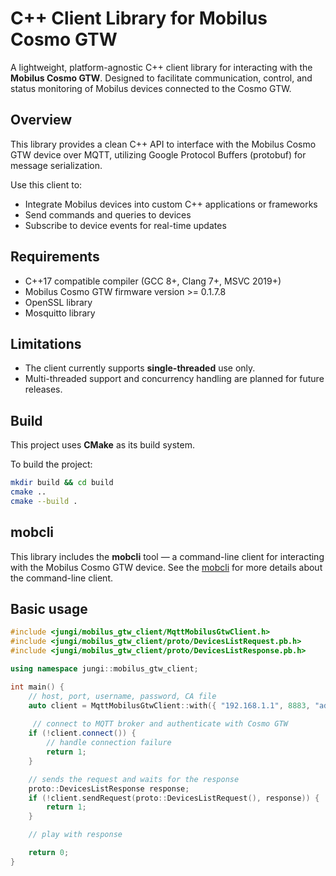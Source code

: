 # C++ Client Library for Mobilus Cosmo GTW

A lightweight, platform-agnostic C++ client library for interacting with the **Mobilus Cosmo GTW**.
Designed to facilitate communication, control, and status monitoring of Mobilus devices connected to the Cosmo GTW.

## Overview

This library provides a clean C++ API to interface with the Mobilus Cosmo GTW device over MQTT, utilizing Google Protocol Buffers (protobuf) for message serialization.

Use this client to:

- Integrate Mobilus devices into custom C++ applications or frameworks  
- Send commands and queries to devices
- Subscribe to device events for real-time updates

## Requirements

- C++17 compatible compiler (GCC 8+, Clang 7+, MSVC 2019+)
- Mobilus Cosmo GTW firmware version >= 0.1.7.8
- OpenSSL library
- Mosquitto library

## Limitations

- The client currently supports **single-threaded** use only.  
- Multi-threaded support and concurrency handling are planned for future releases.

## Build

This project uses **CMake** as its build system.

To build the project:

```bash
mkdir build && cd build
cmake ..
cmake --build .
```

## mobcli

This library includes the **mobcli** tool — a command-line client for interacting with the Mobilus Cosmo GTW device.
See the [mobcli](tools/mobcli/README.md) for more details about the command-line client.

## Basic usage

```cpp
#include <jungi/mobilus_gtw_client/MqttMobilusGtwClient.h>
#include <jungi/mobilus_gtw_client/proto/DevicesListRequest.pb.h>
#include <jungi/mobilus_gtw_client/proto/DevicesListResponse.pb.h>

using namespace jungi::mobilus_gtw_client;

int main() {
    // host, port, username, password, CA file
    auto client = MqttMobilusGtwClient::with({ "192.168.1.1", 8883, "admin", "admin", "/certs/mobilelabs_mobilus_ca.crt" });
    
     // connect to MQTT broker and authenticate with Cosmo GTW
    if (!client.connect()) {
        // handle connection failure
        return 1;
    }

    // sends the request and waits for the response
    proto::DevicesListResponse response;
    if (!client.sendRequest(proto::DevicesListRequest(), response)) {
        return 1;
    }

    // play with response

    return 0;
}
```
